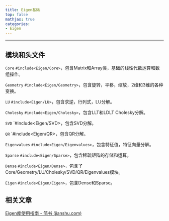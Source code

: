 ```yaml
---
title: Eigen基础
top: false
mathjax: true
categories:
- Eigen
---
```


-----



## 模块和头文件

`Core` `#include<Eigen/Core>`，包含Matrix和Array类，基础的线性代数运算和数组操作。

`Geometry` `#include<Eigen/Geometry>`，包含旋转，平移，缩放，2维和3维的各种变换。

`LU` `#include<Eigen/LU>`，包含求逆，行列式，LU分解。

`Cholesky` `#include<Eigen/Cholesky>`，包含LLT和LDLT Cholesky分解。

`SVD` `#include<Eigen/SVD>，包含SVD分解。

`QR` `#include<Eigen/QR>，包含QR分解。

`Eigenvalues` `#include<Eigen/Eigenvalues>`，包含特征值，特征向量分解。

`Sparse` `#include<Eigen/Sparse>`，包含稀疏矩阵的存储和运算。

`Dense` `#include<Eigen/Dense>`，包含了Core/Geometry/LU/Cholesky/SVD/QR/Eigenvalues模块。

`Eigen` `#include<Eigen/Eigen>`，包含Dense和Sparse。





## 相关文章

[Eigen库使用指南 - 简书 (jianshu.com)](https://www.jianshu.com/p/931dff3b1b21)

